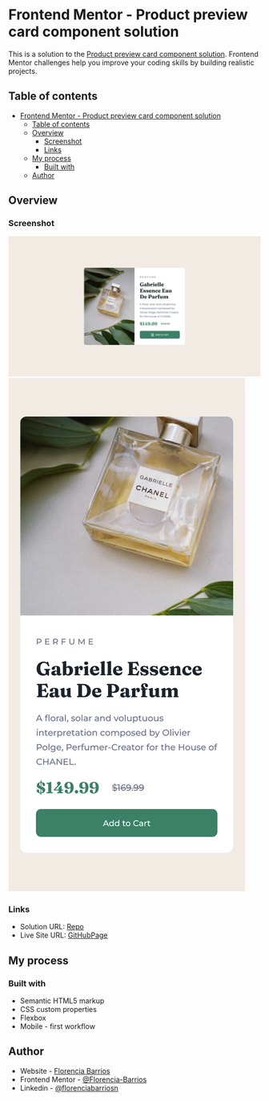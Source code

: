 # Frontend Mentor - Product preview card component solution

This is a solution to the [Product preview card component solution](https://www.frontendmentor.io/challenges/product-preview-card-component-GO7UmttRfa/hub). Frontend Mentor challenges help you improve your coding skills by building realistic projects. 

## Table of contents

- [Frontend Mentor - Product preview card component solution](#frontend-mentor---product-preview-card-component-solution)
  - [Table of contents](#table-of-contents)
  - [Overview](#overview)
    - [Screenshot](#screenshot)
    - [Links](#links)
  - [My process](#my-process)
    - [Built with](#built-with)
  - [Author](#author)

## Overview

### Screenshot

![Preview desktop](./Screenshots/Screenshot%20desktop.png)
![Preview mobile](./Screenshots/Screenshot%20mobile%20.png)

### Links

- Solution URL: [Repo](https://github.com/Florencia-Barrios/product-preview-card-component-solution)
- Live Site URL: [GitHubPage](https://florencia-barrios.github.io/product-preview-card-component-solution/)

## My process

### Built with

- Semantic HTML5 markup
- CSS custom properties
- Flexbox
- Mobile - first workflow

## Author

- Website - [Florencia Barrios](https://github.com/Florencia-Barrios)
- Frontend Mentor - [@Florencia-Barrios](https://www.frontendmentor.io/profile/Florencia-Barrios)
- Linkedin - [@florenciabarriosn](https://www.linkedin.com/in/florenciabarriosn/)